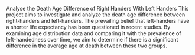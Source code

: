 Analyse the Death Age Difference of Right Handers With Left Handers
                 This project aims to investigate and analyze the death age difference between right-handers and left-handers. The prevailing belief that left-handers have a shorter life expectancy has been questioned in recent studies. By examining age distribution data and comparing it with the prevalence of left-handedness over time, we aim to determine if there is a significant difference in the average age at death between these two groups.
